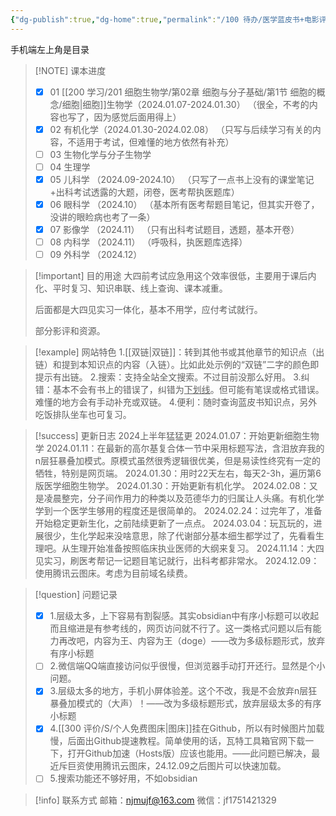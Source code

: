 ```yaml
---
{"dg-publish":true,"dg-home":true,"permalink":"/100 待办/医学蓝皮书+电影评价/","tags":["gardenEntry"],"dgPassFrontmatter":true,"created":"2024-01-25T18:45:03.000+08:00","updated":"2024-12-09T21:54:35.048+08:00"}
---
```


手机端左上角是目录

> [!NOTE] 课本进度
> - [x] 01 [[200 学习/201 细胞生物学/第02章 细胞与分子基础/第1节 细胞的概念/细胞\|细胞]]生物学（2024.01.07-2024.01.30）
> （很全，不考的内容也写了，因为感觉后面用得上）
> - [x] 02 有机化学（2024.01.30-2024.02.08）
> （只写与后续学习有关的内容，不适用于考试，但难懂的地方依然有补充）
> - [ ] 03 生物化学与分子生物学
> - [ ] 04 生理学
> - [x] 05 儿科学 （2024.09-2024.10）
> （只写了一点书上没有的课堂笔记+出科考试透露的大题，闭卷，医考帮执医题库）
> - [x] 06 眼科学 （2024.10）
> （基本所有医考帮题目笔记，但其实开卷了，没讲的眼睑病也考了一条）
> - [x] 07 影像学 （2024.11）
> （只有出科考试题目，透题，基本开卷）
> - [ ] 08 内科学 （2024.11）
> （呼吸科，执医题库选择）
> - [ ] 09 外科学 （2024.12）


> [!important] 目的用途
> 大四前考试应急用这个效率很低，主要用于课后内化、平时复习、知识串联、线上查询、课本减重。
> 
> 后面都是大四见实习一体化，基本不用学，应付考试就行。
> 
> 部分影评和资源。



> [!example] 网站特色
> 1.[[双链\|双链]]：转到其他书或其他章节的知识点（出链）和提到本知识点的内容（入链）。比如此处示例的“双链”二字的颜色即提示有出链。
> 2.搜索：支持全站全文搜索。不过目前没那么好用。
> 3.纠错：基本不会有书上的错误了，纠错为<u>下划线</u>。但可能有笔误或格式错误。难懂的地方会有手动补充或双链。
> 4.便利：随时查询蓝皮书知识点，另外吃饭排队坐车也可复习。

> [!success] 更新日志
> 2024上半年猛猛更
> 2024.01.07：开始更新细胞生物学
> 2024.01.11：在最新的高尔基复合体一节中采用标题写法，含泪放弃我的n层狂暴叠加模式。原模式虽然很秀逻辑很优美，但是易读性终究有一定的牺牲，特别是网页端。
> 2024.01.30：用时22天左右，每天2-3h，遍历第6版医学细胞生物学。
> 2024.01.30：开始更新有机化学。
> 2024.02.08：又是凌晨整完，分子间作用力的种类以及范德华力的归属让人头痛。有机化学学到一个医学生够用的程度还是很简单的。
> 2024.02.24：过完年了，准备开始稳定更新生化，之前陆续更新了一点点。
> 2024.03.04：玩瓦玩的，进展很少，生化学起来没啥意思，除了代谢部分基本细生都学过了，先看看生理吧。从生理开始准备按照临床执业医师的大纲来复习。
> 2024.11.14：大四见实习，刷医考帮记一记题目笔记就行，出科考都非常水。
> 2024.12.09：使用腾讯云图床。考虑为目前域名续费。

> [!question] 问题记录
>- [x] 1.层级太多，上下容易有割裂感。其实obsidian中有序小标题可以收起而且缩进是有参考线的，网页访问就不行了。这一类格式问题以后有能力再改吧，内容为王、内容为王（doge）——改为多级标题形式，放弃有序小标题
>- [ ] 2.微信端QQ端直接访问似乎很慢，但浏览器手动打开还行。显然是个小问题。
>- [x] 3.层级太多的地方，手机小屏体验差。这个不改，我是不会放弃n层狂暴叠加模式的（大声）！——改为多级标题形式，放弃层级太多的有序小标题
>- [x] 4.[[300 评价/S/个人免费图床\|图床]]挂在Github，所以有时候图片加载慢，后面出Github提速教程。简单使用的话，瓦特工具箱官网下载一下，打开Github加速（Hosts版）应该也能用。——此问题已解决，最近斥巨资使用腾讯云图床，24.12.09之后图片可以快速加载。
>- [ ] 5.搜索功能还不够好用，不如obsidian

> [!info] 联系方式
> 邮箱：njmujf@163.com
> 微信：jf1751421329
